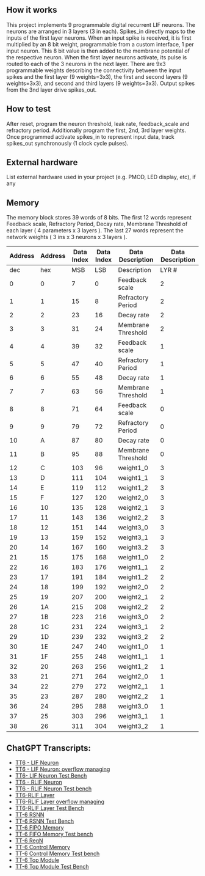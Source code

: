 <!---

This file is used to generate your project datasheet. Please fill in the information below and delete any unused
sections.

You can also include images in this folder and reference them in the markdown. Each image must be less than
512 kb in size, and the combined size of all images must be less than 1 MB.
-->

## How it works

This project implements 9 programmable digital recurrent LIF neurons. The neurons are arranged in 3 layers (3 in each). Spikes_in directly maps to the inputs of the first layer neurons. When an input spike is received, it is first multiplied by an 8 bit weight, programmable from a custom interface, 1 per input neuron. This 8 bit value is then added to the membrane potential of the respective neuron. 
When the first layer neurons activate, its pulse is routed to each of the 3 neurons in the next layer.
There are 9x3 programmable weights describing the connectivity between the input spikes and the first layer (9 weights=3x3), the first and second layers (9 weights=3x3), and second and third layers (9 weights=3x3).
Output spikes from the 3nd layer drive spikes_out. 


## How to test

After reset, program the neuron threshold, leak rate, feedback_scale and refractory period.
Additionally program the first, 2nd, 3rd layer weights. Once programmed activate spikes_in to represent input data, track spikes_out synchronously (1 clock cycle pulses). 


## External hardware

List external hardware used in your project (e.g. PMOD, LED display, etc), if any

## Memory

The memory block stores 39 words of 8 bits. 
The first 12 words represent Feedback scale, Refractory Period, Decay rate, Membrane Threshold of each layer ( 4 parameters x 3 layers ).
The last 27 words represent the network weights ( 3 ins x 3 neurons x 3 layers ).


| Address |  Address   | Data Index |  Data Index   | Data Description            | Data Description       |
|---------|-----|--------------|-----|--------------------|-------|
| dec     | hex | MSB          | LSB | Description        | LYR # |
| 0       | 0   | 7            | 0   | Feedback scale     | 2     |
| 1       | 1   | 15           | 8   | Refractory Period  | 2     |
| 2       | 2   | 23           | 16  | Decay rate         | 2     |
| 3       | 3   | 31           | 24  | Membrane Threshold | 2     |
| 4       | 4   | 39           | 32  | Feedback scale     | 1     |
| 5       | 5   | 47           | 40  | Refractory Period  | 1     |
| 6       | 6   | 55           | 48  | Decay rate         | 1     |
| 7       | 7   | 63           | 56  | Membrane Threshold | 1     |
| 8       | 8   | 71           | 64  | Feedback scale     | 0     |
| 9       | 9   | 79           | 72  | Refractory Period  | 0     |
| 10      | A   | 87           | 80  | Decay rate         | 0     |
| 11      | B   | 95           | 88  | Membrane Threshold | 0     |
| 12      | C   | 103          | 96  | weight1_0          | 3     |
| 13      | D   | 111          | 104 | weight1_1          | 3     |
| 14      | E   | 119          | 112 | weight1_2          | 3     |
| 15      | F   | 127          | 120 | weight2_0          | 3     |
| 16      | 10  | 135          | 128 | weight2_1          | 3     |
| 17      | 11  | 143          | 136 | weight2_2          | 3     |
| 18      | 12  | 151          | 144 | weight3_0          | 3     |
| 19      | 13  | 159          | 152 | weight3_1          | 3     |
| 20      | 14  | 167          | 160 | weight3_2          | 3     |
| 21      | 15  | 175          | 168 | weight1_0          | 2     |
| 22      | 16  | 183          | 176 | weight1_1          | 2     |
| 23      | 17  | 191          | 184 | weight1_2          | 2     |
| 24      | 18  | 199          | 192 | weight2_0          | 2     |
| 25      | 19  | 207          | 200 | weight2_1          | 2     |
| 26      | 1A  | 215          | 208 | weight2_2          | 2     |
| 27      | 1B  | 223          | 216 | weight3_0          | 2     |
| 28      | 1C  | 231          | 224 | weight3_1          | 2     |
| 29      | 1D  | 239          | 232 | weight3_2          | 2     |
| 30      | 1E  | 247          | 240 | weight1_0          | 1     |
| 31      | 1F  | 255          | 248 | weight1_1          | 1     |
| 32      | 20  | 263          | 256 | weight1_2          | 1     |
| 33      | 21  | 271          | 264 | weight2_0          | 1     |
| 34      | 22  | 279          | 272 | weight2_1          | 1     |
| 35      | 23  | 287          | 280 | weight2_2          | 1     |
| 36      | 24  | 295          | 288 | weight3_0          | 1     |
| 37      | 25  | 303          | 296 | weight3_1          | 1     |
| 38      | 26  | 311          | 304 | weight3_2          | 1     |




## ChatGPT Transcripts:
* [TT6 - LIF Neuron](https://chat.openai.com/share/535c4a0c-c86d-4ba0-9a4f-99c0c1838d9a)
* [TT6 - LIF Neuron: overflow managing](https://chat.openai.com/share/b7ca6901-2c3b-4495-9e66-dd03410796d1)
* [TT6- LIF Neuron Test Bench](https://chat.openai.com/share/29ee34bb-a055-46f7-b410-eb5cb0ce6a53)
* [TT6 - RLIF Neuron](https://chat.openai.com/share/5e4851a5-1daf-4a8d-a139-cc3902eaedbe)
* [TT6 - RLIF Neuron Test bench](https://chat.openai.com/share/b06b4c8d-7c92-47de-810e-a645104e8219)
* [TT6-RLIF Layer](https://chat.openai.com/share/c9a540f7-5859-4f9d-8a51-1253a600b270)
* [TT6-RLIF Layer overflow managing](https://chat.openai.com/share/186d94ee-5bfe-4725-9e9f-a8b75aad12ca)
* [TT6-RLIF Layer Test Bench](https://chat.openai.com/share/66083653-98e3-4205-9dbc-be5cedb4a1d7)
* [TT-6 RSNN](https://chat.openai.com/share/dfd4aaf6-5d49-4ce6-8764-137a28d0ff33)
* [TT-6 RSNN Test Bench](https://chat.openai.com/share/47821133-237d-49f5-a831-5e6392c57680)
* [TT-6 FIPO Memory](https://chat.openai.com/share/89e4db9c-d54d-4df5-9114-fc9aec4bec26)
* [TT-6 FIFO Memory Test bench](https://chat.openai.com/share/3ab57958-6f31-41c1-a924-d0eb99a4688d)
* [TT-6 RegN](https://chat.openai.com/share/b2ebcf19-ea47-48c7-93d4-53bb519ef158)
* [TT-6 Control Memory](https://chat.openai.com/share/827e75b4-09f1-4793-bec0-5460367164c0)
* [TT-6 Control Memory Test bench](https://chat.openai.com/share/91674715-2c69-41c5-a647-fafee0bc78bf)
* [TT-6 Top Module](https://chat.openai.com/share/d7273ad8-a6e3-449f-9e97-9a1521b1320a)
* [TT-6 Top Module Test Bench](https://chat.openai.com/share/a5e2df3d-87dd-41ea-af40-e716a6e3c370)




